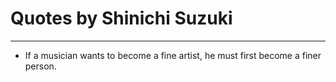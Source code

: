 # Quotes by Shinichi Suzuki

---

- If a musician wants to become a fine artist, he must first become a finer person.
